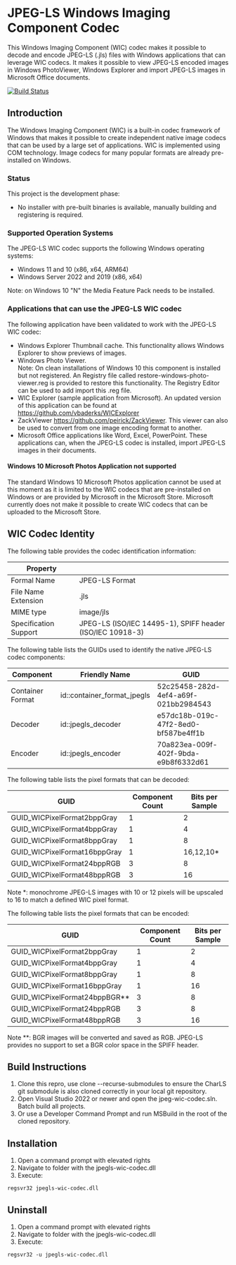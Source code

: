 # JPEG-LS Windows Imaging Component Codec

This Windows Imaging Component (WIC) codec makes it possible to decode and encode JPEG-LS (.jls) files with Windows applications that can leverage WIC codecs. It makes it possible to view JPEG-LS encoded images in Windows PhotoViewer, Windows Explorer and import JPEG-LS images in Microsoft Office documents.

[![Build Status](https://dev.azure.com/team-charls/jpegls-wic-codec/_apis/build/status/team-charls.jpegls-wic-codec?branchName=main)](https://dev.azure.com/team-charls/jpegls-wic-codec/_build/latest?definitionId=1&branchName=main)

## Introduction

The Windows Imaging Component (WIC) is a built-in codec framework of Windows that makes it possible to create independent native image codecs that can be used by a large set of applications. WIC is implemented using COM technology. Image codecs for many popular formats are already pre-installed on Windows.

### Status

This project is the development phase:

- No installer with pre-built binaries is available, manually building and registering is required.

### Supported Operation Systems

The JPEG-LS WIC codec supports the following Windows operating systems:

- Windows 11 and 10 (x86, x64, ARM64)
- Windows Server 2022 and 2019 (x86, x64)

Note: on Windows 10 "N" the Media Feature Pack needs to be installed.

### Applications that can use the JPEG-LS WIC codec

The following application have been validated to work with the JPEG-LS WIC codec:

- Windows Explorer Thumbnail cache. This functionality allows Windows Explorer to show previews of images.
- Windows Photo Viewer.  
 Note: On clean installations of Windows 10 this component is installed but not registered. An Registry file called restore-windows-photo-viewer.reg is provided to restore this functionality. The Registry Editor can be used to add import this .reg file.
- WIC Explorer (sample application from Microsoft). An updated version of this application can be found at <https://github.com/vbaderks/WICExplorer>
- ZackViewer <https://github.com/peirick/ZackViewer>. This viewer can also be used to convert from one image encoding format to another.
- Microsoft Office applications like Word, Excel, PowerPoint. These applications can, when the JPEG-LS codec is installed, import JPEG-LS images in their documents.

#### Windows 10 Microsoft Photos Application not supported

The standard Windows 10 Microsoft Photos application cannot be used at this moment as it is limited to the WIC codecs that are pre-installed on Windows or are provided by Microsoft in the Microsoft Store.
Microsoft currently does not make it possible to create WIC codecs that can be uploaded to the Microsoft Store.

## WIC Codec Identity

The following table provides the codec identification information:

|Property||
|---|---|
|Formal Name|JPEG-LS Format|
|File Name Extension|.jls|
|MIME type| image/jls|
|Specification Support| JPEG-LS (ISO/IEC 14495-1), SPIFF header (ISO/IEC 10918-3)|

The following table lists the GUIDs used to identify the native JPEG-LS codec components:

|Component|Friendly Name|GUID
|---|---|---|
|Container Format|id::container_format_jpegls|52c25458-282d-4ef4-a69f-021bb2984543
|Decoder|id::jpegls_decoder|e57dc18b-019c-47f2-8ed0-bf587be4ff1b|
|Encoder|id::jpegls_encoder|70a823ea-009f-402f-9bda-e9b8f6332d61|

The following table lists the pixel formats that can be decoded:

|GUID|Component Count|Bits per Sample
|---|---|---|
|GUID_WICPixelFormat2bppGray|1|2|
|GUID_WICPixelFormat4bppGray|1|4|
|GUID_WICPixelFormat8bppGray|1|8|
|GUID_WICPixelFormat16bppGray|1|16,12,10*|
|GUID_WICPixelFormat24bppRGB|3|8|
|GUID_WICPixelFormat48bppRGB|3|16|

Note \*: monochrome JPEG-LS images with 10 or 12 pixels will be upscaled to 16 to match a defined WIC pixel format.

The following table lists the pixel formats that can be encoded:

|GUID|Component Count|Bits per Sample
|---|---|---|
|GUID_WICPixelFormat2bppGray|1|2|
|GUID_WICPixelFormat4bppGray|1|4|
|GUID_WICPixelFormat8bppGray|1|8|
|GUID_WICPixelFormat16bppGray|1|16|
|GUID_WICPixelFormat24bppBGR\*\*|3|8|
|GUID_WICPixelFormat24bppRGB|3|8|
|GUID_WICPixelFormat48bppRGB|3|16|

Note \*\*: BGR images will be converted and saved as RGB. JPEG-LS provides no support to set a BGR color space in the SPIFF header.

## Build Instructions

1. Clone this repro, use clone --recurse-submodules to ensure the CharLS git submodule is also cloned correctly in your local git repository.
1. Open Visual Studio 2022 or newer and open the jpeg-wic-codec.sln. Batch build all projects.  
1. Or use a Developer Command Prompt and run MSBuild in the root of the cloned repository.

## Installation

1. Open a command prompt with elevated rights
1. Navigate to folder with the jpegls-wic-codec.dll
1. Execute:

```shell
regsvr32 jpegls-wic-codec.dll
```

## Uninstall

1. Open a command prompt with elevated rights
1. Navigate to folder with the jpegls-wic-codec.dll
1. Execute:

```shell
regsvr32 -u jpegls-wic-codec.dll
```
